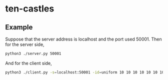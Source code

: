 # ten-castles

## Example

Suppose that the server address is localhost and the port used 50001. Then for
the server side,

```bash
python3 ./server.py 50001 
```

And for the client side,

```bash
python3 ./client.py -s=localhost:50001 -id=uniform 10 10 10 10 10 10 10 10 10 10
```
